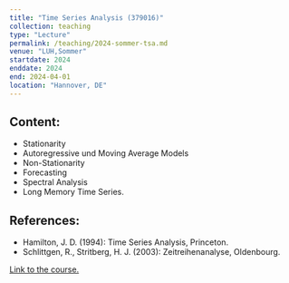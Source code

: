 ```yaml
---
title: "Time Series Analysis (379016)"
collection: teaching
type: "Lecture"
permalink: /teaching/2024-sommer-tsa.md
venue: "LUH,Sommer"
startdate: 2024
enddate: 2024
end: 2024-04-01
location: "Hannover, DE"
---
```


## Content:
- Stationarity
- Autoregressive und Moving Average Models
- Non-Stationarity
- Forecasting
- Spectral Analysis
- Long Memory Time Series.

## References:
- Hamilton, J. D. (1994): Time Series Analysis, Princeton.
- Schlittgen, R., Stritberg, H. J. (2003): Zeitreihenanalyse, Oldenbourg.

[Link to the course.](https://www.statistik.uni-hannover.de/de/lehre/lehrveranstaltungen)
